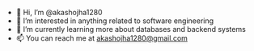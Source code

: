 - 👋 Hi, I’m @akashojha1280
- 👀 I’m interested in anything related to software engineering
- 🌱 I’m currently learning more about databases and backend systems
- 📫 You can reach me at akashojha1280@gmail.com

<!---
akashojha1280/akashojha1280 is a ✨ special ✨ repository because its `README.md` (this file) appears on your GitHub profile.
You can click the Preview link to take a look at your changes.
--->
